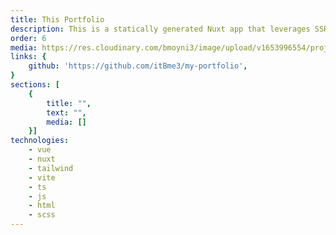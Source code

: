 ```yaml
---
title: This Portfolio
description: This is a statically generated Nuxt app that leverages SSR.
order: 6
media: https://res.cloudinary.com/bmoyni3/image/upload/v1653996554/projects/portfolio-icon_bhs6ls.png
links: {
    github: 'https://github.com/itBme3/my-portfolio',
}
sections: [
    { 
        title: "",
        text: "",
        media: []
    }]
technologies: 
    - vue
    - nuxt
    - tailwind
    - vite
    - ts
    - js
    - html
    - scss
---
```

